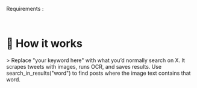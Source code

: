 Requirements : 
```pip install snscrape easyocr pillow requests
```

```
```


<h1>🚀 How it works </h1>>
Replace "your keyword here" with what you’d normally search on X.
It scrapes tweets with images, runs OCR, and saves results.
Use search_in_results("word") to find posts where the image text contains that word.
